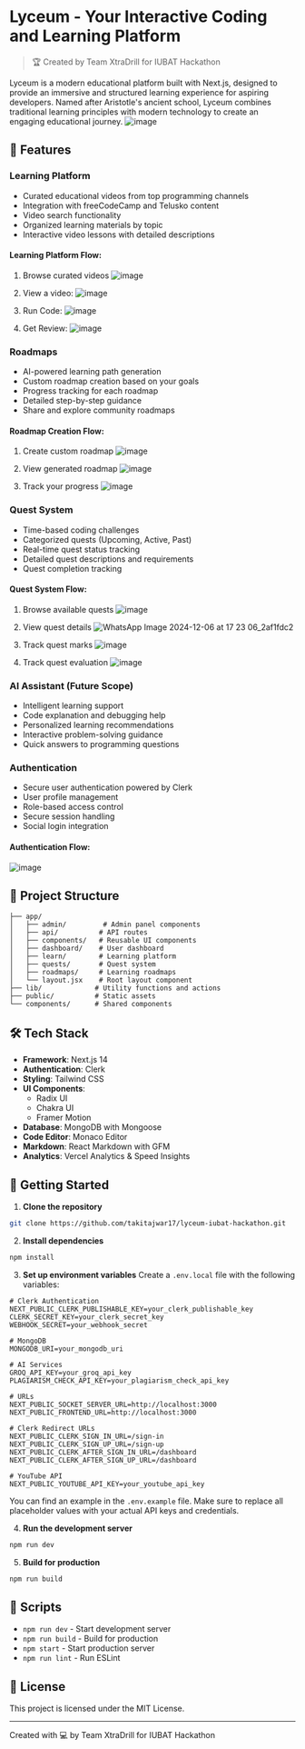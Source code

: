 # Lyceum - Your Interactive Coding and Learning Platform

> 🏆 Created by Team XtraDrill for IUBAT Hackathon

Lyceum is a modern educational platform built with Next.js, designed to provide an immersive and structured learning experience for aspiring developers. Named after Aristotle's ancient school, Lyceum combines traditional learning principles with modern technology to create an engaging educational journey.
![image](https://github.com/user-attachments/assets/4fcc5461-b395-492a-a826-9f8a96130d4e)

## 🚀 Features

### Learning Platform
- Curated educational videos from top programming channels
- Integration with freeCodeCamp and Telusko content
- Video search functionality
- Organized learning materials by topic
- Interactive video lessons with detailed descriptions

#### Learning Platform Flow:
1. Browse curated videos
![image](https://github.com/user-attachments/assets/f6b93293-bc01-42be-b539-41d884887614)

2. View a video:
![image](https://github.com/user-attachments/assets/9b63ccf2-50a2-4b81-b538-8ff8473fa7f7)

3. Run Code:
![image](https://github.com/user-attachments/assets/bbaf050c-3c4e-4e27-b39d-0e974f2d0f0d)

4. Get Review:
![image](https://github.com/user-attachments/assets/43829586-e45e-4c3b-a980-2fef6c2fa590)

### Roadmaps
- AI-powered learning path generation
- Custom roadmap creation based on your goals
- Progress tracking for each roadmap
- Detailed step-by-step guidance
- Share and explore community roadmaps

#### Roadmap Creation Flow:
1. Create custom roadmap
![image](https://github.com/user-attachments/assets/70152519-4bb0-475a-bf7b-1aedf5980330)

2. View generated roadmap
![image](https://github.com/user-attachments/assets/d8ba1523-7694-4aae-8bcb-f4339e8477b3)

3. Track your progress
![image](https://github.com/user-attachments/assets/03a09c4c-35ad-4e83-a48a-b4853e264303)

### Quest System
- Time-based coding challenges
- Categorized quests (Upcoming, Active, Past)
- Real-time quest status tracking
- Detailed quest descriptions and requirements
- Quest completion tracking

#### Quest System Flow:
1. Browse available quests
![image](https://github.com/user-attachments/assets/6506f188-fba9-4793-b367-e8713fdbef99)

2. View quest details
![WhatsApp Image 2024-12-06 at 17 23 06_2af1fdc2](https://github.com/user-attachments/assets/2e91ff0f-1fa6-476e-9b9c-a8da88f8fae2)

3. Track quest marks
![image](https://github.com/user-attachments/assets/7207e281-bd75-4585-8663-a98f4e9f9a70)

4. Track quest evaluation
![image](https://github.com/user-attachments/assets/4b01d1c2-9745-4384-b4d8-c343e3d985fa)

### AI Assistant (Future Scope)
- Intelligent learning support
- Code explanation and debugging help
- Personalized learning recommendations
- Interactive problem-solving guidance
- Quick answers to programming questions

### Authentication
- Secure user authentication powered by Clerk
- User profile management
- Role-based access control
- Secure session handling
- Social login integration

#### Authentication Flow:
![image](https://github.com/user-attachments/assets/f820978b-8b7b-473a-b317-a7869b868d5f)

## 📁 Project Structure

```
├── app/
│   ├── admin/         # Admin panel components
│   ├── api/          # API routes
│   ├── components/   # Reusable UI components
│   ├── dashboard/    # User dashboard
│   ├── learn/        # Learning platform
│   ├── quests/       # Quest system
│   ├── roadmaps/     # Learning roadmaps
│   └── layout.jsx    # Root layout component
├── lib/             # Utility functions and actions
├── public/          # Static assets
└── components/      # Shared components
```

## 🛠️ Tech Stack

- **Framework**: Next.js 14
- **Authentication**: Clerk
- **Styling**: Tailwind CSS
- **UI Components**: 
  - Radix UI
  - Chakra UI
  - Framer Motion
- **Database**: MongoDB with Mongoose
- **Code Editor**: Monaco Editor
- **Markdown**: React Markdown with GFM
- **Analytics**: Vercel Analytics & Speed Insights

## 🚦 Getting Started

1. **Clone the repository**
```bash
git clone https://github.com/takitajwar17/lyceum-iubat-hackathon.git
```

2. **Install dependencies**
```bash
npm install
```

3. **Set up environment variables**
Create a `.env.local` file with the following variables:

```env
# Clerk Authentication
NEXT_PUBLIC_CLERK_PUBLISHABLE_KEY=your_clerk_publishable_key
CLERK_SECRET_KEY=your_clerk_secret_key
WEBHOOK_SECRET=your_webhook_secret

# MongoDB
MONGODB_URI=your_mongodb_uri

# AI Services
GROQ_API_KEY=your_groq_api_key
PLAGIARISM_CHECK_API_KEY=your_plagiarism_check_api_key

# URLs
NEXT_PUBLIC_SOCKET_SERVER_URL=http://localhost:3000
NEXT_PUBLIC_FRONTEND_URL=http://localhost:3000

# Clerk Redirect URLs
NEXT_PUBLIC_CLERK_SIGN_IN_URL=/sign-in
NEXT_PUBLIC_CLERK_SIGN_UP_URL=/sign-up
NEXT_PUBLIC_CLERK_AFTER_SIGN_IN_URL=/dashboard
NEXT_PUBLIC_CLERK_AFTER_SIGN_UP_URL=/dashboard

# YouTube API
NEXT_PUBLIC_YOUTUBE_API_KEY=your_youtube_api_key
```

You can find an example in the `.env.example` file. Make sure to replace all placeholder values with your actual API keys and credentials.

4. **Run the development server**
```bash
npm run dev
```

5. **Build for production**
```bash
npm run build
```

## 📝 Scripts

- `npm run dev` - Start development server
- `npm run build` - Build for production
- `npm start` - Start production server
- `npm run lint` - Run ESLint

## 📜 License

This project is licensed under the MIT License.

---
Created with 💻 by Team XtraDrill for IUBAT Hackathon
